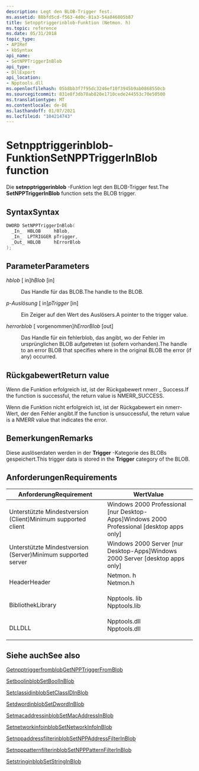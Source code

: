 ```yaml
---
description: Legt den BLOB-Trigger fest.
ms.assetid: 88bfd5cd-f563-4d0c-81a3-54a846805b87
title: Setnpptriggerinblob-Funktion (Netmon. h)
ms.topic: reference
ms.date: 05/31/2018
topic_type:
- APIRef
- kbSyntax
api_name:
- SetNPPTriggerInBlob
api_type:
- DllExport
api_location:
- Npptools.dll
ms.openlocfilehash: 05b8bb3f7f95dc3246ef10f3945b9ab0868550cb
ms.sourcegitcommit: 831e8f3db78ab820e1710cede244553c70e50500
ms.translationtype: MT
ms.contentlocale: de-DE
ms.lasthandoff: 01/07/2021
ms.locfileid: "104214743"
---
```

# <a name="setnpptriggerinblob-function"></a><span data-ttu-id="87713-103">Setnpptriggerinblob-Funktion</span><span class="sxs-lookup"><span data-stu-id="87713-103">SetNPPTriggerInBlob function</span></span>

<span data-ttu-id="87713-104">Die **setnpptriggerinblob** -Funktion legt den BLOB-Trigger fest.</span><span class="sxs-lookup"><span data-stu-id="87713-104">The **SetNPPTriggerInBlob** function sets the BLOB trigger.</span></span>

## <a name="syntax"></a><span data-ttu-id="87713-105">Syntax</span><span class="sxs-lookup"><span data-stu-id="87713-105">Syntax</span></span>


```C++
DWORD SetNPPTriggerInBlob(
  _In_  HBLOB     hBlob,
  _In_  LPTRIGGER pTrigger,
  _Out_ HBLOB     hErrorBlob
);
```



## <a name="parameters"></a><span data-ttu-id="87713-106">Parameter</span><span class="sxs-lookup"><span data-stu-id="87713-106">Parameters</span></span>

<dl> <dt>

<span data-ttu-id="87713-107">*hblob* \[ in\]</span><span class="sxs-lookup"><span data-stu-id="87713-107">*hBlob* \[in\]</span></span>
</dt> <dd>

<span data-ttu-id="87713-108">Das Handle für das BLOB.</span><span class="sxs-lookup"><span data-stu-id="87713-108">The handle to the BLOB.</span></span>

</dd> <dt>

<span data-ttu-id="87713-109">*p-Auslösung* \[ in\]</span><span class="sxs-lookup"><span data-stu-id="87713-109">*pTrigger* \[in\]</span></span>
</dt> <dd>

<span data-ttu-id="87713-110">Ein Zeiger auf den Wert des Auslösers.</span><span class="sxs-lookup"><span data-stu-id="87713-110">A pointer to the trigger value.</span></span>

</dd> <dt>

<span data-ttu-id="87713-111">*herrorblob* \[ vorgenommen\]</span><span class="sxs-lookup"><span data-stu-id="87713-111">*hErrorBlob* \[out\]</span></span>
</dt> <dd>

<span data-ttu-id="87713-112">Das Handle für ein fehlerblob, das angibt, wo der Fehler im ursprünglichen BLOB aufgetreten ist (sofern vorhanden).</span><span class="sxs-lookup"><span data-stu-id="87713-112">The handle to an error BLOB that specifies where in the original BLOB the error (if any) occurred.</span></span>

</dd> </dl>

## <a name="return-value"></a><span data-ttu-id="87713-113">Rückgabewert</span><span class="sxs-lookup"><span data-stu-id="87713-113">Return value</span></span>

<span data-ttu-id="87713-114">Wenn die Funktion erfolgreich ist, ist der Rückgabewert nmerr \_ Success.</span><span class="sxs-lookup"><span data-stu-id="87713-114">If the function is successful, the return value is NMERR\_SUCCESS.</span></span>

<span data-ttu-id="87713-115">Wenn die Funktion nicht erfolgreich ist, ist der Rückgabewert ein nmerr-Wert, der den Fehler angibt.</span><span class="sxs-lookup"><span data-stu-id="87713-115">If the function is unsuccessful, the return value is a NMERR value that indicates the error.</span></span>

## <a name="remarks"></a><span data-ttu-id="87713-116">Bemerkungen</span><span class="sxs-lookup"><span data-stu-id="87713-116">Remarks</span></span>

<span data-ttu-id="87713-117">Diese auslöserdaten werden in der **Trigger** -Kategorie des BLOBs gespeichert.</span><span class="sxs-lookup"><span data-stu-id="87713-117">This trigger data is stored in the **Trigger** category of the BLOB.</span></span>

## <a name="requirements"></a><span data-ttu-id="87713-118">Anforderungen</span><span class="sxs-lookup"><span data-stu-id="87713-118">Requirements</span></span>



| <span data-ttu-id="87713-119">Anforderung</span><span class="sxs-lookup"><span data-stu-id="87713-119">Requirement</span></span> | <span data-ttu-id="87713-120">Wert</span><span class="sxs-lookup"><span data-stu-id="87713-120">Value</span></span> |
|-------------------------------------|-----------------------------------------------------------------------------------------|
| <span data-ttu-id="87713-121">Unterstützte Mindestversion (Client)</span><span class="sxs-lookup"><span data-stu-id="87713-121">Minimum supported client</span></span><br/> | <span data-ttu-id="87713-122">Windows 2000 Professional \[nur Desktop-Apps\]</span><span class="sxs-lookup"><span data-stu-id="87713-122">Windows 2000 Professional \[desktop apps only\]</span></span><br/>                              |
| <span data-ttu-id="87713-123">Unterstützte Mindestversion (Server)</span><span class="sxs-lookup"><span data-stu-id="87713-123">Minimum supported server</span></span><br/> | <span data-ttu-id="87713-124">Windows 2000 Server \[nur Desktop-Apps\]</span><span class="sxs-lookup"><span data-stu-id="87713-124">Windows 2000 Server \[desktop apps only\]</span></span><br/>                                    |
| <span data-ttu-id="87713-125">Header</span><span class="sxs-lookup"><span data-stu-id="87713-125">Header</span></span><br/>                   | <dl> <span data-ttu-id="87713-126"><dt>Netmon. h</dt></span><span class="sxs-lookup"><span data-stu-id="87713-126"><dt>Netmon.h</dt></span></span> </dl>     |
| <span data-ttu-id="87713-127">Bibliothek</span><span class="sxs-lookup"><span data-stu-id="87713-127">Library</span></span><br/>                  | <dl> <span data-ttu-id="87713-128"><dt>Npptools. lib</dt></span><span class="sxs-lookup"><span data-stu-id="87713-128"><dt>Npptools.lib</dt></span></span> </dl> |
| <span data-ttu-id="87713-129">DLL</span><span class="sxs-lookup"><span data-stu-id="87713-129">DLL</span></span><br/>                      | <dl> <span data-ttu-id="87713-130"><dt>Npptools.dll</dt></span><span class="sxs-lookup"><span data-stu-id="87713-130"><dt>Npptools.dll</dt></span></span> </dl> |



## <a name="see-also"></a><span data-ttu-id="87713-131">Siehe auch</span><span class="sxs-lookup"><span data-stu-id="87713-131">See also</span></span>

<dl> <dt>

[<span data-ttu-id="87713-132">Getnpptriggerfromblob</span><span class="sxs-lookup"><span data-stu-id="87713-132">GetNPPTriggerFromBlob</span></span>](getnpptriggerfromblob.md)
</dt> <dt>

[<span data-ttu-id="87713-133">Setboolinblob</span><span class="sxs-lookup"><span data-stu-id="87713-133">SetBoolInBlob</span></span>](setboolinblob.md)
</dt> <dt>

[<span data-ttu-id="87713-134">Setclassidinblob</span><span class="sxs-lookup"><span data-stu-id="87713-134">SetClassIDInBlob</span></span>](setclassidinblob.md)
</dt> <dt>

[<span data-ttu-id="87713-135">Setdwordinblob</span><span class="sxs-lookup"><span data-stu-id="87713-135">SetDwordInBlob</span></span>](setdwordinblob.md)
</dt> <dt>

[<span data-ttu-id="87713-136">Setmacaddressinblob</span><span class="sxs-lookup"><span data-stu-id="87713-136">SetMacAddressInBlob</span></span>](setmacaddressinblob.md)
</dt> <dt>

[<span data-ttu-id="87713-137">Setnetworkinfoinblob</span><span class="sxs-lookup"><span data-stu-id="87713-137">SetNetworkInfoInBlob</span></span>](setnetworkinfoinblob.md)
</dt> <dt>

[<span data-ttu-id="87713-138">Setnppaddressfilterinblob</span><span class="sxs-lookup"><span data-stu-id="87713-138">SetNPPAddressFilterInBlob</span></span>](setnppaddressfilterinblob.md)
</dt> <dt>

[<span data-ttu-id="87713-139">Setnpppatternfilterinblob</span><span class="sxs-lookup"><span data-stu-id="87713-139">SetNPPPatternFilterInBlob</span></span>](setnpppatternfilterinblob.md)
</dt> <dt>

[<span data-ttu-id="87713-140">Setstringinblob</span><span class="sxs-lookup"><span data-stu-id="87713-140">SetStringInBlob</span></span>](setstringinblob.md)
</dt> </dl>

 

 




